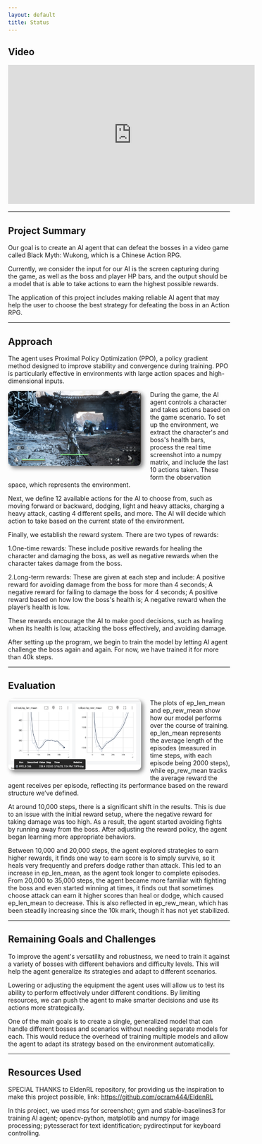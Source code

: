 ```yaml
---
layout: default
title: Status
---
```


## Video

<iframe width="560" height="315" src="https://www.youtube.com/embed/QfKq2T2C9PI" frameborder="0" allowfullscreen></iframe>

<hr>

## Project Summary
Our goal is to create an AI agent that can defeat the bosses in a video game called Black Myth: Wukong, which is a Chinese Action RPG. 

Currently, we consider the input for our AI is the screen capturing during the game, as well as the boss and player HP bars, and the output should be a model that is able to take actions to earn the highest possible rewards.

The application of this project includes making reliable AI agent that may help the user to choose the best strategy for defeating the boss in an Action RPG.

<hr>

## Approach
The agent uses Proximal Policy Optimization (PPO), a policy gradient method designed to improve stability and convergence during training. PPO is particularly effective in environments with large action spaces and high-dimensional inputs.

<img src="images/hp_bars.jpg" alt="Description" style="max-width:60%; height:auto; max-height:200px; display:block; float:left; border-radius:10px; margin-right: 20px; margin-bottom:20px; box-shadow:5px 5px 10px gray;">

During the game, the AI agent controls a character and takes actions based on the game scenario. To set up the environment, we extract the character's and boss's health bars, process the real time screenshot into a numpy matrix, and include the last 10 actions taken. These form the observation space, which represents the environment.

Next, we define 12 available actions for the AI to choose from, such as moving forward or backward, dodging, light and heavy attacks, charging a heavy attack, casting 4 different spells, and more. The AI will decide which action to take based on the current state of the environment.

Finally, we establish the reward system. There are two types of rewards:

1.One-time rewards: These include positive rewards for healing the character and damaging the boss, as well as negative rewards when the character takes damage from the boss.

2.Long-term rewards: These are given at each step and include:
A positive reward for avoiding damage from the boss for more than 4 seconds;
A negative reward for failing to damage the boss for 4 seconds;
A positive reward based on how low the boss's health is;
A negative reward when the player’s health is low.

These rewards encourage the AI to make good decisions, such as healing when its health is low, attacking the boss effectively, and avoiding damage.

After setting up the program, we begin to train the model by letting AI agent challenge the boss again and again. For now, we have trained it for more than 40k steps.

<hr>

## Evaluation
<img src="images/logs_status_shigandang.jpg" alt="Description" style="max-width:60%; height:auto; max-height:200px; display:block; float:left; border-radius:10px; margin-right: 20px; margin-bottom:20px; box-shadow:5px 5px 10px gray;">

The plots of ep_len_mean and ep_rew_mean show how our model performs over the course of training. ep_len_mean represents the average length of the episodes (measured in time steps, with each episode being 2000 steps), while ep_rew_mean tracks the average reward the agent receives per episode, reflecting its performance based on the reward structure we’ve defined.

At around 10,000 steps, there is a significant shift in the results. This is due to an issue with the initial reward setup, where the negative reward for taking damage was too high. As a result, the agent started avoiding fights by running away from the boss. After adjusting the reward policy, the agent began learning more appropriate behaviors.

Between 10,000 and 20,000 steps, the agent explored strategies to earn higher rewards, it finds one way to earn score is to simply survive, so it heals very frequently and prefers dodge rather than attack. This led to an increase in ep_len_mean, as the agent took longer to complete episodes. From 20,000 to 35,000 steps, the agent became more familiar with fighting the boss and even started winning at times, it finds out that sometimes choose attack can earn it higher scores than heal or dodge, which caused ep_len_mean to decrease. This is also reflected in ep_rew_mean, which has been steadily increasing since the 10k mark, though it has not yet stabilized.

<hr>

## Remaining Goals and Challenges
To improve the agent's versatility and robustness, we need to train it against a variety of bosses with different behaviors and difficulty levels. This will help the agent generalize its strategies and adapt to different scenarios.

Lowering or adjusting the equipment the agent uses will allow us to test its ability to perform effectively under different conditions. By limiting resources, we can push the agent to make smarter decisions and use its actions more strategically.

One of the main goals is to create a single, generalized model that can handle different bosses and scenarios without needing separate models for each. This would reduce the overhead of training multiple models and allow the agent to adapt its strategy based on the environment automatically.

<hr>

## Resources Used
SPECIAL THANKS to EldenRL repository, for providing us the inspiration to make this project possible, link: https://github.com/ocram444/EldenRL

In this project, we used mss for screenshot; gym and stable-baselines3 for training AI agent; opencv-python, matplotlib and numpy for image processing; pytesseract for text identification; pydirectinput for keyboard controlling.
